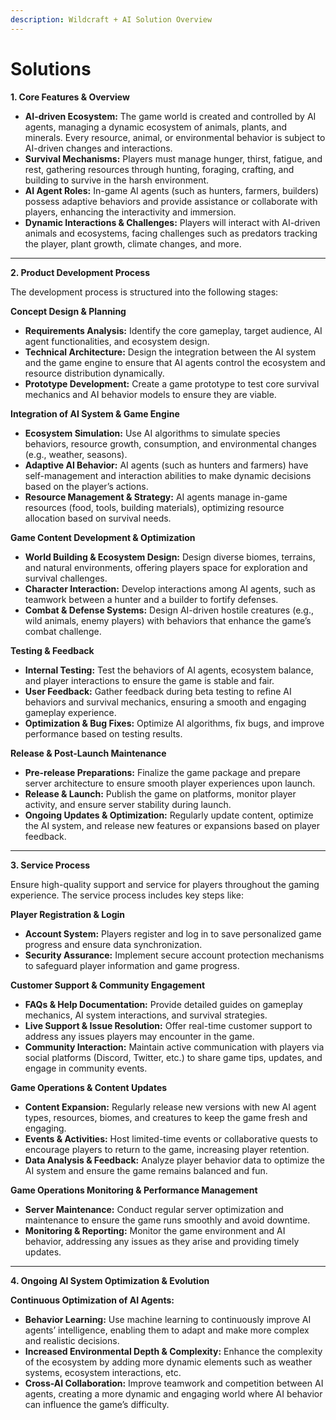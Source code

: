 ```yaml
---
description: Wildcraft + AI Solution Overview
---
```


# Solutions

**1. Core Features & Overview**

* **AI-driven Ecosystem:** The game world is created and controlled by AI agents, managing a dynamic ecosystem of animals, plants, and minerals. Every resource, animal, or environmental behavior is subject to AI-driven changes and interactions.
* **Survival Mechanisms:** Players must manage hunger, thirst, fatigue, and rest, gathering resources through hunting, foraging, crafting, and building to survive in the harsh environment.
* **AI Agent Roles:** In-game AI agents (such as hunters, farmers, builders) possess adaptive behaviors and provide assistance or collaborate with players, enhancing the interactivity and immersion.
* **Dynamic Interactions & Challenges:** Players will interact with AI-driven animals and ecosystems, facing challenges such as predators tracking the player, plant growth, climate changes, and more.

***

**2. Product Development Process**

The development process is structured into the following stages:

&#x20;**Concept Design & Planning**

* **Requirements Analysis:** Identify the core gameplay, target audience, AI agent functionalities, and ecosystem design.
* **Technical Architecture:** Design the integration between the AI system and the game engine to ensure that AI agents control the ecosystem and resource distribution dynamically.
* **Prototype Development:** Create a game prototype to test core survival mechanics and AI behavior models to ensure they are viable.

**Integration of AI System & Game Engine**

* **Ecosystem Simulation:** Use AI algorithms to simulate species behaviors, resource growth, consumption, and environmental changes (e.g., weather, seasons).
* **Adaptive AI Behavior:** AI agents (such as hunters and farmers) have self-management and interaction abilities to make dynamic decisions based on the player’s actions.
* **Resource Management & Strategy:** AI agents manage in-game resources (food, tools, building materials), optimizing resource allocation based on survival needs.

**Game Content Development & Optimization**

* **World Building & Ecosystem Design:** Design diverse biomes, terrains, and natural environments, offering players space for exploration and survival challenges.
* **Character Interaction:** Develop interactions among AI agents, such as teamwork between a hunter and a builder to fortify defenses.
* **Combat & Defense Systems:** Design AI-driven hostile creatures (e.g., wild animals, enemy players) with behaviors that enhance the game’s combat challenge.

**Testing & Feedback**

* **Internal Testing:** Test the behaviors of AI agents, ecosystem balance, and player interactions to ensure the game is stable and fair.
* **User Feedback:** Gather feedback during beta testing to refine AI behaviors and survival mechanics, ensuring a smooth and engaging gameplay experience.
* **Optimization & Bug Fixes:** Optimize AI algorithms, fix bugs, and improve performance based on testing results.

**Release & Post-Launch Maintenance**

* **Pre-release Preparations:** Finalize the game package and prepare server architecture to ensure smooth player experiences upon launch.
* **Release & Launch:** Publish the game on platforms, monitor player activity, and ensure server stability during launch.
* **Ongoing Updates & Optimization:** Regularly update content, optimize the AI system, and release new features or expansions based on player feedback.

***

**3. Service Process**

Ensure high-quality support and service for players throughout the gaming experience. The service process includes key steps like:

**Player Registration & Login**

* **Account System:** Players register and log in to save personalized game progress and ensure data synchronization.
* **Security Assurance:** Implement secure account protection mechanisms to safeguard player information and game progress.

**Customer Support & Community Engagement**

* **FAQs & Help Documentation:** Provide detailed guides on gameplay mechanics, AI system interactions, and survival strategies.
* **Live Support & Issue Resolution:** Offer real-time customer support to address any issues players may encounter in the game.
* **Community Interaction:** Maintain active communication with players via social platforms (Discord, Twitter, etc.) to share game tips, updates, and engage in community events.

**Game Operations & Content Updates**

* **Content Expansion:** Regularly release new versions with new AI agent types, resources, biomes, and creatures to keep the game fresh and engaging.
* **Events & Activities:** Host limited-time events or collaborative quests to encourage players to return to the game, increasing player retention.
* **Data Analysis & Feedback:** Analyze player behavior data to optimize the AI system and ensure the game remains balanced and fun.

**Game Operations Monitoring & Performance Management**

* **Server Maintenance:** Conduct regular server optimization and maintenance to ensure the game runs smoothly and avoid downtime.
* **Monitoring & Reporting:** Monitor the game environment and AI behavior, addressing any issues as they arise and providing timely updates.

***

**4. Ongoing AI System Optimization & Evolution**

**Continuous Optimization of AI Agents:**

* **Behavior Learning:** Use machine learning to continuously improve AI agents’ intelligence, enabling them to adapt and make more complex and realistic decisions.
* **Increased Environmental Depth & Complexity:** Enhance the complexity of the ecosystem by adding more dynamic elements such as weather systems, ecosystem interactions, etc.
* **Cross-AI Collaboration:** Improve teamwork and competition between AI agents, creating a more dynamic and engaging world where AI behavior can influence the game’s difficulty.
